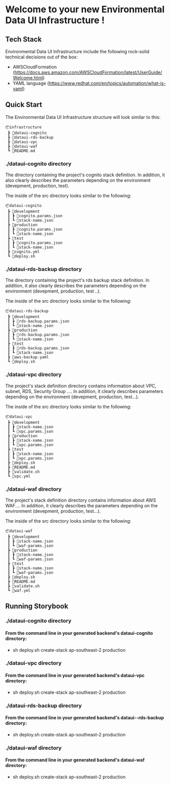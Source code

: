 # Welcome to your new Environmental Data UI Infrastructure !

## Tech Stack

Environmental Data UI Infrastructure include the following rock-solid technical decisions out of the box:

- AWSCloudFormation (https://docs.aws.amazon.com/AWSCloudFormation/latest/UserGuide/Welcome.html) 
- YAML language (https://www.redhat.com/en/topics/automation/what-is-yaml)

## Quick Start

The  Environmental Data UI Infrastructure structure will look similar to this:

```
📦infrastructure
 ┣ 📂dataui-cognito 
 ┣ 📂dataui-rds-backup 
 ┣ 📂dataui-vpc 
 ┣ 📂dataui-waf 
 ┗ 📜README.md

```

### ./dataui-cognito directory
The directory containing the project's cognito stack definition. In addition, it also clearly describes the parameters depending on the environment (devepment, production, test).

The inside of the src directory looks similar to the following:
```
📦dataui-cognito
 ┣ 📂development
 ┃ ┣ 📜cognito.params.json
 ┃ ┗ 📜stack-name.json
 ┣ 📂production
 ┃ ┣ 📜cognito.params.json
 ┃ ┗ 📜stack-name.json
 ┣ 📂test
 ┃ ┣ 📜cognito.params.json
 ┃ ┗ 📜stack-name.json
 ┣ 📜cognito.yml
 ┗ 📜deploy.sh

```
### ./dataui-rds-backup directory
The directory containing the project's rds backup stack definition. In addition, it also clearly describes the parameters depending on the environment (devepment, production, test ..).

The inside of the src directory looks similar to the following:
```
📦dataui-rds-backup
 ┣ 📂development
 ┃ ┣ 📜rds-backup.params.json
 ┃ ┗ 📜stack-name.json
 ┣ 📂production
 ┃ ┣ 📜rds-backup.params.json
 ┃ ┗ 📜stack-name.json
 ┣ 📂test
 ┃ ┣ 📜rds-backup.params.json
 ┃ ┗ 📜stack-name.json
 ┣ 📜aws-backup.yaml
 ┗ 📜deploy.sh

```
### ./dataui-vpc directory
The project's stack definition directory contains information about VPC, subnet, RDS, Security Group .... In addition, it clearly describes parameters depending on the environment (devepment, production, test...).

The inside of the src directory looks similar to the following:
```
📦dataui-vpc
 ┣ 📂development
 ┃ ┣ 📜stack-name.json
 ┃ ┗ 📜vpc.params.json
 ┣ 📂production
 ┃ ┣ 📜stack-name.json
 ┃ ┗ 📜vpc.params.json
 ┣ 📂test
 ┃ ┣ 📜stack-name.json
 ┃ ┗ 📜vpc.params.json
 ┣ 📜deploy.sh
 ┣ 📜README.md
 ┣ 📜validate.sh
 ┗ 📜vpc.yml
```
### ./dataui-waf directory 
The project's stack definition directory contains information about AWS WAF.... In addition, it clearly describes the parameters depending on the environment (devepment, production, test...).

The inside of the src directory looks similar to the following: 
```
📦dataui-waf
 ┣ 📂development
 ┃ ┣ 📜stack-name.json
 ┃ ┗ 📜waf-params.json
 ┣ 📂production
 ┃ ┣ 📜stack-name.json
 ┃ ┗ 📜waf-params.json
 ┣ 📂test
 ┃ ┣ 📜stack-name.json
 ┃ ┗ 📜waf-params.json
 ┣ 📜deploy.sh
 ┣ 📜README.md
 ┣ 📜validate.sh
 ┗ 📜waf.yml
```
  
## Running Storybook

### ./dataui-cognito directory
#### From the command line in your generated backend's dataui-cognito directory:

- sh deploy.sh create-stack ap-southeast-2 production  

### ./dataui-vpc directory 
#### From the command line in your generated backend's dataui-vpc directory:
- sh deploy.sh create-stack ap-southeast-2 production  

### ./dataui-rds-backup directory
#### From the command line in your generated backend's dataui--rds-backup directory:
- sh deploy.sh create-stack ap-southeast-2 production  

### ./dataui-waf directory
#### From the command line in your generated backend's dataui-waf directory:
- sh deploy.sh create-stack ap-southeast-2 production  
